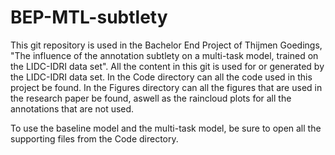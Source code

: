 # BEP-MTL-subtlety

This git repository is used in the Bachelor End Project of Thijmen Goedings, "The influence of the annotation subtlety on a multi-task model, trained on the LIDC-IDRI    data set". All the content in this git is used for or generated by the LIDC-IDRI data set. In the Code directory can all the code used in this project be found. In the Figures directory can all the figures that are used in the research paper be found, aswell as the raincloud plots for all the annotations that are not used. 

To use the baseline model and the multi-task model, be sure to open all the supporting files from the Code directory. 

